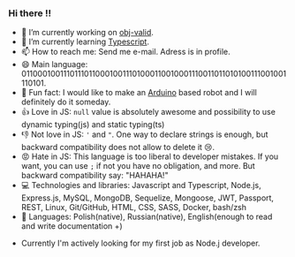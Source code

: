 ### Hi there :bangbang:


- 🔭 I’m currently working on [obj-valid](https://github.com/Iicytower/obj-valid).
- 🌱 I’m currently learning [Typescript](https://www.typescriptlang.org/).
- 📫 How to reach me: Send me e-mail. Adress is in profile.
- 😄 Main language: 011000100111011101100010011101000110010001110011011010100111001001110101.
- :tada: Fun fact: I would like to make an [Arduino](https://www.arduino.cc/) based robot and I will definitely do it someday.
- :+1: Love in JS: `null` value is absolutely awesome and possibility to use dynamic typing(js) and static typing(ts)
- :-1: Not love in JS: `'` and `"`. One way to declare strings is enough, but backward compatibility does not allow to delete it :cry:. 
- :rage: Hate in JS: This language is too liberal to developer mistakes. If you want, you can use `;` if not you have no obligation, and more. But backward compatibility say: "HAHAHA!"
- :computer: Technologies and libraries: Javascript and Typescript, Node.js, Express.js, MySQL, MongoDB, Sequelize, Mongoose, JWT, Passport, REST, Linux, Git/GitHub, HTML, CSS, SASS, Docker, bash/zsh
- :closed_book: Languages: Polish(native), Russian(native), English(enough to read and write documentation +)

* Currently I'm actively looking for my first job as Node.j developer. 
